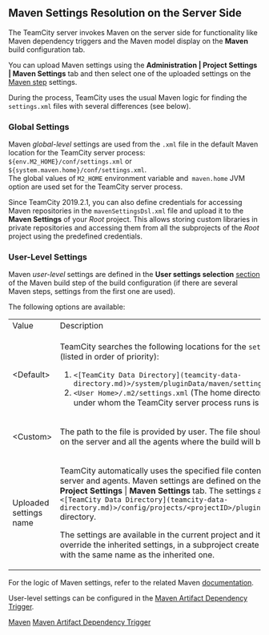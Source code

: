 [//]: # (title: Maven Server-Side Settings)
[//]: # (auxiliary-id: Maven Server-Side Settings)

## Maven Settings Resolution on the Server Side

The TeamCity server invokes Maven on the server side for functionality like Maven dependency triggers and the Maven model display on the __Maven__ build configuration tab.

You can upload Maven settings using the __Administration | Project Settings | Maven Settings__ tab and then select one of the uploaded settings on the [Maven step](maven.md) settings.

During the process, TeamCity uses the usual Maven logic for finding the `settings.xml` files with several differences (see below). 

### Global Settings

Maven _global-level_ settings are used from the `.xml` file in the default Maven location for the TeamCity server process: `${env.M2_HOME}/conf/settings.xml` or `${system.maven.home}/conf/settings.xml`.   
The global values of `M2_HOME` environment variable and` maven.home` JVM option are used set for the TeamCity server process.

Since TeamCity 2019.2.1, you can also define credentials for accessing Maven repositories in the `mavenSettingsDsl.xml` file and upload it to the __Maven Settings__ of your _Root_ project. This allows storing custom libraries in private repositories and accessing them from all the subprojects of the _Root_ project using the predefined credentials.

### User-Level Settings

Maven _user-level_ settings are defined in the __User settings selection__ [section](maven.md#User+Settings) of the Maven build step of the build configuration (if there are several Maven steps, settings from the first one are used).

The following options are available: 

<table><tr>

<td>
Value

</td>

<td>
Description

</td></tr><tr>

<td>

&lt;Default&gt;

</td>

<td>


TeamCity searches the following locations for the `settings.xml` file (listed in order of priority):

1. `<[TeamCity Data Directory](teamcity-data-directory.md)>/system/pluginData/maven/settings.xml`
2. `<User Home>/.m2/settings.xml` (The home directory of the user under whom the TeamCity server process runs is used)


</td></tr><tr>

<td>

&lt;Custom&gt;

</td>

<td>

The path to the file is provided by user. The file should be available both on the server and all the agents where the build will be run.

</td></tr><tr>

<td>

Uploaded settings name

</td>

<td>

TeamCity automatically uses the specified file content both on the server and agents. Maven settings are defined on the project level: the __Project Settings__ | __Maven Settings__ tab. The settings are stored in the `<[TeamCity Data Directory](teamcity-data-directory.md)>/config/projects/<projectID>/pluginData/mavenSettings` directory.

<note>

The settings are available in the current project and its subprojects. To override the inherited settings, in a subproject create a new settings file with the same name as the inherited one.
</note>

</td></tr></table>

For the logic of Maven settings, refer to the related Maven [documentation](http://maven.apache.org/settings.html).

User-level settings can be configured in the [Maven Artifact Dependency Trigger](configuring-maven-triggers.md#Maven+Artifact+Dependency+Trigger).

 <seealso>
        <category ref="admin-guide">
            <a href="maven.md">Maven</a>
            <a href="configuring-maven-triggers.md">Maven Artifact Dependency Trigger</a>
        </category>
</seealso>
